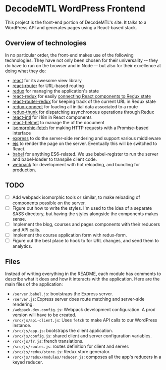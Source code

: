 # DecodeMTL WordPress Frontend

This project is the front-end portion of DecodeMTL's site. It talks to a WordPress API and generates pages using a React-based stack.

## Overview of technologies

In no particular order, the front-end makes use of the following technologies. They have not only been chosen for their universality -- they do have to run on the browser and in Node -- but also for their excellence at doing what they do:

* [react](https://facebook.github.io/react/) for its awesome view library
* [react-router](https://github.com/reactjs/react-router) for URL-based routing
* [redux](http://redux.js.org/docs/introduction/) for managing the application's state
* [react-redux](https://github.com/reactjs/react-redux) for easily [connecting React components to Redux state](http://redux.js.org/docs/basics/UsageWithReact.html)
* [react-router-redux](https://github.com/reactjs/react-router-redux) for keeping track of the current URL in Redux state
* [redux-connect](https://github.com/makeomatic/redux-connect) for loading all initial data associated to a route
* [redux-thunk](https://github.com/gaearon/redux-thunk) for dispatching asynchronous operations through Redux
* [react-intl](https://github.com/yahoo/react-intl) for i18n in React components
* [react-helmet](https://github.com/nfl/react-helmet) to manage the <head> of the document
* [isomorphic-fetch](https://github.com/matthew-andrews/isomorphic-fetch) for making HTTP requests with a Promise-based interface
* [express](http://expressjs.com/) to do the server-side rendering and support various middleware
* [ejs](http://www.embeddedjs.com/) to render the page on the server. Eventually this will be switched to React.
* [babel](https://babeljs.io/) for anything ES6-related. We use babel-register to run the server and babel-loader to transpile client code.
* [webpack](https://webpack.github.io/) for development with hot reloading, and bundling for production.

## TODO
- [ ] Add webpack isomorphic tools or similar, to make reloading of components possible on the server.
- [ ] Figure out how to write the styles. I'm used to the idea of a separate SASS directory, but having the styles alongside the components makes sense.
- [ ] Implement the blog, courses and pages components with their reducers and API calls.
- [ ] Implement the course application form with redux-form.
- [ ] Figure out the best place to hook to for URL changes, and send them to analytics.

## Files
Instead of writing everything in the README, each module has comments to describe what it does and how it interacts with the application. Here are the main files of the application:

* `/server.babel.js`: bootstraps the Express server.
* `/server.js`: Express server does route matching and server-side rendering.
* `/webpack.dev.config.js`: Webpack development configuration. A prod version will have to be created.
* `/src/js/api-client.js`: Uses `fetch` to make API calls to our WordPress instance.
* `/src/js/app.js`: bootstraps the client application.
* `/src/js/config.js`: shared client and server configuration variables.
* `/src/js/fr.js`: french translations.
* `/src/js/routes.js`: routes definition for client and server.
* `/src/js/redux/store.js`: Redux store generator.
* `/src/js/redux/modules/reducer.js`: composes all the app's reducers in a keyed reducer.
